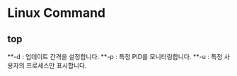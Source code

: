 Linux Command
=============

## top
**-d : 업데이트 간격을 설정합니다.
**-p : 특정 PID를 모니터링합니다.
**-u : 특정 사용자의 프로세스만 표시합니다.


